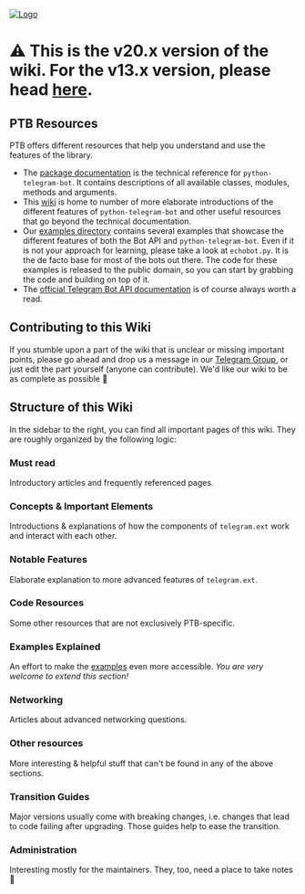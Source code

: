 [![Logo](https://github.com/python-telegram-bot/logos/raw/master/logo-text/png/ptb-logo-text_768.png)](https://python-telegram-bot.org/)

# ⚠️ This is the v20.x version of the wiki. For the v13.x version, please head [here](https://github.com/python-telegram-bot/v13.x-wiki/wiki).

## PTB Resources

PTB offers different resources that help you understand and use the features of the library.

-   The [package documentation][] is the technical reference for
    `python-telegram-bot`. It contains descriptions of all available
    classes, modules, methods and arguments.
-   This [wiki][] is home to number of more elaborate introductions of
    the different features of `python-telegram-bot` and other useful
    resources that go beyond the technical documentation.
-   Our [examples directory][] contains several examples that showcase
    the different features of both the Bot API and
    `python-telegram-bot`. Even if it is not your approach for learning,
    please take a look at `echobot.py`. It is the de facto base for most
    of the bots out there. The code for these examples is released to
    the public domain, so you can start by grabbing the code and
    building on top of it.
-   The [official Telegram Bot API documentation][] is of course always
    worth a read.

  [package documentation]: https://python-telegram-bot.readthedocs.io/
  [wiki]: https://github.com/python-telegram-bot/python-telegram-bot/wiki/
  [examples directory]: https://github.com/python-telegram-bot/python-telegram-bot/blob/master/examples/README.md
  [official Telegram Bot API documentation]: https://core.telegram.org/bots/api


## Contributing to this Wiki
If you stumble upon a part of the wiki that is unclear or missing important points, please go ahead and drop us a message in our [Telegram Group](https://t.me/pythontelegrambotgroup), or just edit the part yourself (anyone can contribute). We'd like our wiki to be as complete as possible 🙂

## Structure of this Wiki

In the sidebar to the right, you can find all important pages of this wiki. They are roughly organized by the following logic:

### Must read

Introductory articles and frequently referenced pages.

### Concepts & Important Elements

Introductions & explanations of how the components of `telegram.ext` work and interact with each other.

### Notable Features

Elaborate explanation to more advanced features of `telegram.ext`.

### Code Resources

Some other resources that are not exclusively PTB-specific.

### Examples Explained

An effort to make the [examples](https://github.com/python-telegram-bot/python-telegram-bot/tree/master/examples) even more accessible.
*You are very welcome to extend this section!*

### Networking

Articles about advanced networking questions.

### Other resources

More interesting & helpful stuff that can't be found in any of the above sections.

### Transition Guides

Major versions usually come with breaking changes, i.e. changes that lead to code failing after upgrading. Those guides help to ease the transition.

### Administration

Interesting mostly for the maintainers. They, too, need a place to take notes 🙂